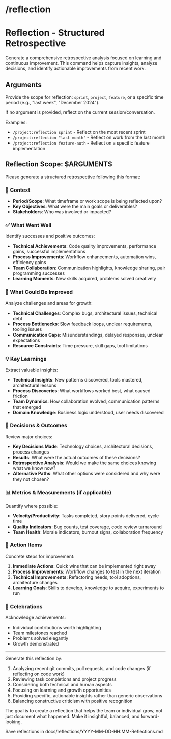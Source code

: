 # /reflection

# Reflection - Structured Retrospective

Generate a comprehensive retrospective analysis focused on learning and continuous improvement. This command helps capture insights, analyze decisions, and identify actionable improvements from recent work.

## Arguments

Provide the scope for reflection: `sprint`, `project`, `feature`, or a specific time period (e.g., "last week", "December 2024").

If no argument is provided, reflect on the current session/conversation.

Examples:

- `/project:reflection sprint` - Reflect on the most recent sprint
- `/project:reflection "last month"` - Reflect on work from the last month
- `/project:reflection feature-auth` - Reflect on a specific feature implementation

## Reflection Scope: $ARGUMENTS

Please generate a structured retrospective following this format:

### 📍 Context

- **Period/Scope**: What timeframe or work scope is being reflected upon?
- **Key Objectives**: What were the main goals or deliverables?
- **Stakeholders**: Who was involved or impacted?

### ✅ What Went Well

Identify successes and positive outcomes:

- **Technical Achievements**: Code quality improvements, performance gains, successful implementations
- **Process Improvements**: Workflow enhancements, automation wins, efficiency gains
- **Team Collaboration**: Communication highlights, knowledge sharing, pair programming successes
- **Learning Moments**: New skills acquired, problems solved creatively

### 🔄 What Could Be Improved

Analyze challenges and areas for growth:

- **Technical Challenges**: Complex bugs, architectural issues, technical debt
- **Process Bottlenecks**: Slow feedback loops, unclear requirements, tooling issues
- **Communication Gaps**: Misunderstandings, delayed responses, unclear expectations
- **Resource Constraints**: Time pressure, skill gaps, tool limitations

### 💡 Key Learnings

Extract valuable insights:

- **Technical Insights**: New patterns discovered, tools mastered, architectural lessons
- **Process Discoveries**: What workflows worked best, what caused friction
- **Team Dynamics**: How collaboration evolved, communication patterns that emerged
- **Domain Knowledge**: Business logic understood, user needs discovered

### 🎯 Decisions & Outcomes

Review major choices:

- **Key Decisions Made**: Technology choices, architectural decisions, process changes
- **Results**: What were the actual outcomes of these decisions?
- **Retrospective Analysis**: Would we make the same choices knowing what we know now?
- **Alternative Paths**: What other options were considered and why were they not chosen?

### 📊 Metrics & Measurements (if applicable)

Quantify where possible:

- **Velocity/Productivity**: Tasks completed, story points delivered, cycle time
- **Quality Indicators**: Bug counts, test coverage, code review turnaround
- **Team Health**: Morale indicators, burnout signs, collaboration frequency

### 🚀 Action Items

Concrete steps for improvement:

1. **Immediate Actions**: Quick wins that can be implemented right away
2. **Process Improvements**: Workflow changes to test in the next iteration
3. **Technical Improvements**: Refactoring needs, tool adoptions, architecture changes
4. **Learning Goals**: Skills to develop, knowledge to acquire, experiments to run

### 🎉 Celebrations

Acknowledge achievements:

- Individual contributions worth highlighting
- Team milestones reached
- Problems solved elegantly
- Growth demonstrated

---

Generate this reflection by:

1. Analyzing recent git commits, pull requests, and code changes (if reflecting on code work)
2. Reviewing task completions and project progress
4. Considering both technical and human aspects
5. Focusing on learning and growth opportunities
6. Providing specific, actionable insights rather than generic observations
7. Balancing constructive criticism with positive recognition

The goal is to create a reflection that helps the team or individual grow, not just document what happened. Make it insightful, balanced, and forward-looking.

Save reflections in docs/reflections/YYYY-MM-DD-HH:MM-Reflections.md